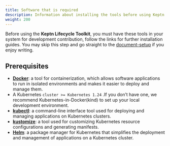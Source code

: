 ```yaml
---
title: Software that is required
description: Information about installing the tools before using Keptn Lifecycle Toolkit
weight: 200
---
```


Before using the **Keptn Lifecycle Toolkit**,
you must have these tools in your system for development contribution,
follow the links for further installation guides.
You may skip this step and go straight to the [document-setup]()
if you enjoy writing.
## Prerequisites

* [**Docker**](https://docs.docker.com/get-docker/): a tool for containerization,
which allows software applications to run in isolated environments
and makes it easier to deploy and manage them.
* A Kubernetes `cluster >= Kubernetes 1.24` .If you don’t have one,
we recommend Kubernetes-in-Docker(kind) to set up your local development environment.
* [**kubectl**](https://kubernetes.io/docs/tasks/tools/): a command-line interface tool used for deploying
and managing applications on Kubernetes clusters.
* [**kustomize**](https://kustomize.io/): a tool used for customizing Kubernetes resource configurations
and generating manifests.
* [**Helm**](https://helm.sh/): a package manager for Kubernetes that
simplifies the deployment and management of applications on a Kubernetes cluster.


